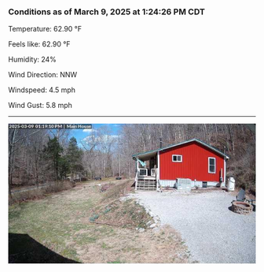 ### Conditions as of March 9, 2025 at 1:24:26 PM CDT 

Temperature: 62.90 &deg;F

Feels like: 62.90 &deg;F

Humidity: 24%

Wind Direction: NNW

Windspeed: 4.5 mph

Wind Gust: 5.8 mph

---

<img src="./images/latest.jpeg"/>

